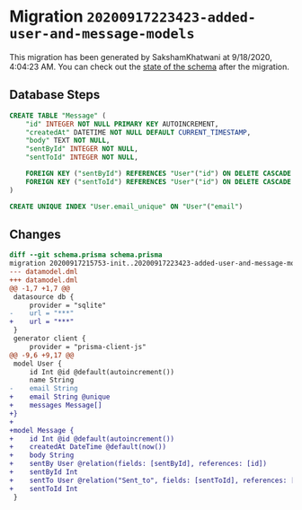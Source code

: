 # Migration `20200917223423-added-user-and-message-models`

This migration has been generated by SakshamKhatwani at 9/18/2020, 4:04:23 AM.
You can check out the [state of the schema](./schema.prisma) after the migration.

## Database Steps

```sql
CREATE TABLE "Message" (
    "id" INTEGER NOT NULL PRIMARY KEY AUTOINCREMENT,
    "createdAt" DATETIME NOT NULL DEFAULT CURRENT_TIMESTAMP,
    "body" TEXT NOT NULL,
    "sentById" INTEGER NOT NULL,
    "sentToId" INTEGER NOT NULL,

    FOREIGN KEY ("sentById") REFERENCES "User"("id") ON DELETE CASCADE ON UPDATE CASCADE,
    FOREIGN KEY ("sentToId") REFERENCES "User"("id") ON DELETE CASCADE ON UPDATE CASCADE
)

CREATE UNIQUE INDEX "User.email_unique" ON "User"("email")
```

## Changes

```diff
diff --git schema.prisma schema.prisma
migration 20200917215753-init..20200917223423-added-user-and-message-models
--- datamodel.dml
+++ datamodel.dml
@@ -1,7 +1,7 @@
 datasource db {
     provider = "sqlite"
-    url = "***"
+    url = "***"
 }
 generator client {
     provider = "prisma-client-js"
@@ -9,6 +9,17 @@
 model User {
     id Int @id @default(autoincrement())
     name String
-    email String
+    email String @unique
+    messages Message[]
+}
+
+model Message {
+    id Int @id @default(autoincrement())
+    createdAt DateTime @default(now())
+    body String
+    sentBy User @relation(fields: [sentById], references: [id])
+    sentById Int
+    sentTo User @relation("Sent_to", fields: [sentToId], references: [id])
+    sentToId Int
 }
```


